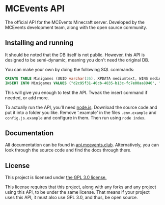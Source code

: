# MCEvents API
The official API for the MCEvents Minecraft server. 
Developed by the MCEvents development team, along with the open source community.

## Installing and running
It should be noted that the DB itself is not public. 
However, this API is designed to be semi-dynamic, meaning you don't need the original DB.

You can make your own by doing the following SQL commands:

```sql
CREATE TABLE Minigames (UUID varchar(36), XPDATA mediumtext, WINS mediumtext, KILLS mediumtext, PLAYED mediumtext);
INSERT INTO Minigames VALUES ("d2c95f31-40cb-4035-b13c-fc7e00aa8940", "{\"level\":0, \"amount\": 0}", "{\"gameWins\":0}", "{\"gameKills\":0}", "{\"gameGames\":0}");
```

This will give you enough to test the API. Tweak the insert command if needed, or add more.

To actually run the API, you'll need [node.js](https://nodejs.org/en/).
Download the source code and put it into a folder you like. 
Remove '.example' in the files `.env.example` and `config.js.example`
and configure in them. Then run using `node index`.

## Documentation
All documentation can be found in [api.mcevents.club](https://api.mcevents.club).
Alternatively, you can look through the source code and find the docs through there.

## License
This project is licensed under [the GPL 3.0 license.](https://www.gnu.org/licenses/gpl-3.0.en.html)

This license requires that this project, along with any forks and any project using this API,
to be under the same license. That means if your project uses this API, it must also use GPL 3.0,
and thus, be open source.